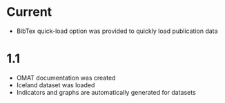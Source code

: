 # Current

* BibTex quick-load option was provided to quickly load publication data

# 1.1

* OMAT documentation was created
* Iceland dataset was loaded
* Indicators and graphs are automatically generated for datasets
